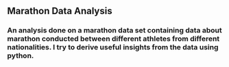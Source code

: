 ## Marathon Data Analysis

### An analysis done on a marathon data set containing data about marathon conducted between different athletes from different nationalities. I try to derive useful insights from the data using python. 
